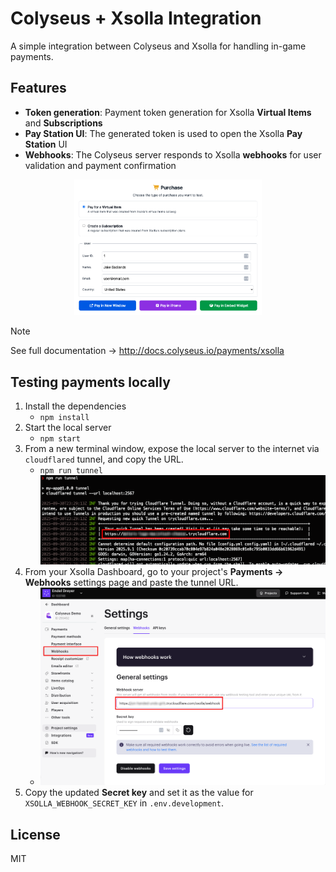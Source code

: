 # Colyseus + Xsolla Integration

A simple integration between Colyseus and Xsolla for handling in-game payments. 

## Features

- **Token generation**: Payment token generation for Xsolla **Virtual Items** and **Subscriptions**
- **Pay Station UI**: The generated token is used to open the Xsolla **Pay Station** UI
- **Webhooks**: The Colyseus server responds to Xsolla **webhooks** for user validation and payment confirmation

<div align="center">
    <img width="300" alt="Xsolla + Colyseus integration demo" src="screenshot.png" />
</div>

> [!NOTE]
> See full documentation → http://docs.colyseus.io/payments/xsolla

## Testing payments locally

1. Install the dependencies
    - `npm install`
2. Start the local server
    - `npm start`
3. From a new terminal window, expose the local server to the internet via `cloudflared` tunnel, and copy the URL.
    - `npm run tunnel` <br/> ![tunnel url](tunnel-url.png)
4. From your Xsolla Dashboard, go to your project's **Payments → Webhooks** settings page and paste the tunnel URL.
    - ![set webhook url](screenshot-webhook-url.png)
5. Copy the updated **Secret key** and set it as the value for `XSOLLA_WEBHOOK_SECRET_KEY` in `.env.development`.

## License

MIT

